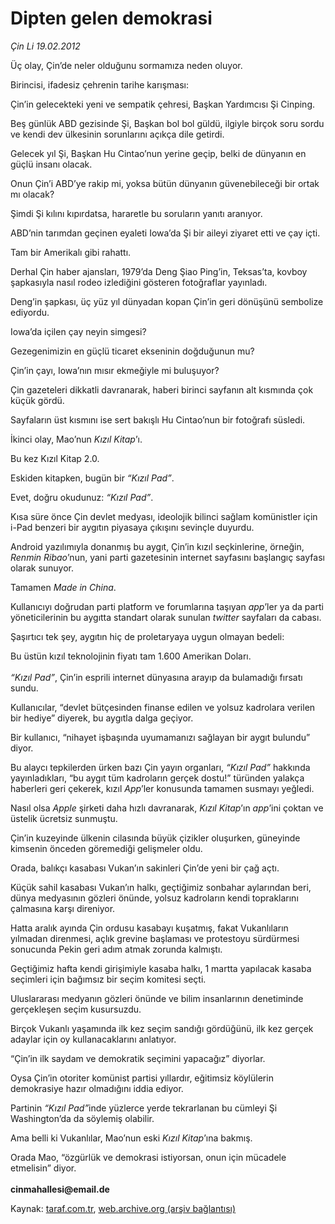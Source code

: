 # Dipten gelen demokrasi

*Çin Li 19.02.2012*

<div class="yazi"><p>Üç olay, Çin’de neler olduğunu sormamıza neden oluyor.</p>
<p>Birincisi, ifadesiz çehrenin tarihe karışması:</p>
<p>Çin’in gelecekteki yeni ve sempatik çehresi, Başkan Yardımcısı Şi Cinping.</p>
<p>Beş günlük ABD gezisinde Şi, Başkan bol bol güldü, ilgiyle birçok soru sordu ve kendi dev ülkesinin sorunlarını açıkça dile getirdi.</p>
<p>Gelecek yıl Şi, Başkan Hu Cintao’nun yerine geçip, belki de dünyanın en güçlü insanı olacak.</p>
<p>Onun Çin’i ABD’ye rakip mi, yoksa bütün dünyanın güvenebileceği bir ortak mı olacak?</p>
<p>Şimdi Şi kılını kıpırdatsa, hararetle bu soruların yanıtı aranıyor.</p>
<p>ABD’nin tarımdan geçinen eyaleti Iowa’da Şi bir aileyi ziyaret etti ve çay içti.</p>
<p>Tam bir Amerikalı gibi rahattı.</p>
<p>Derhal Çin haber ajansları, 1979’da Deng Şiao Ping’in, Teksas’ta, kovboy şapkasıyla nasıl rodeo izlediğini gösteren fotoğraflar yayınladı.</p>
<p>Deng’in şapkası, üç yüz yıl dünyadan kopan Çin’in geri dönüşünü sembolize ediyordu.</p>
<p>Iowa’da içilen çay neyin simgesi?</p>
<p>Gezegenimizin en güçlü ticaret ekseninin doğduğunun mu?</p>
<p>Çin’in çayı, Iowa’nın mısır ekmeğiyle mi buluşuyor?</p>
<p>Çin gazeteleri dikkatli davranarak, haberi birinci sayfanın alt kısmında çok küçük gördü.</p>
<p>Sayfaların üst kısmını ise sert bakışlı Hu Cintao’nun bir fotoğrafı süsledi.</p>
<p>İkinci olay, Mao’nun <i>Kızıl Kitap</i>’ı.</p>
<p>Bu kez Kızıl Kitap 2.0.</p>
<p>Eskiden kitapken, bugün bir <i>“Kızıl Pad”</i>.</p>
<p>Evet, doğru okudunuz: <i>“Kızıl Pad”</i>.</p>
<p>Kısa süre önce Çin devlet medyası, ideolojik bilinci sağlam komünistler için i-Pad benzeri bir aygıtın piyasaya çıkışını sevinçle duyurdu.</p>
<p>Android yazılımıyla donanmış bu aygıt, Çin’in kızıl seçkinlerine, örneğin, <i>Renmin Ribao</i>’nun, yani parti gazetesinin internet sayfasını başlangıç sayfası olarak sunuyor.</p>
<p>Tamamen <i>Made in China</i>.</p>
<p>Kullanıcıyı doğrudan parti platform ve forumlarına taşıyan <i>app</i>’ler ya da parti yöneticilerinin bu aygıtta standart olarak sunulan <i>twitter</i> sayfaları da cabası.</p>
<p>Şaşırtıcı tek şey, aygıtın hiç de proletaryaya uygun olmayan bedeli:</p>
<p>Bu üstün kızıl teknolojinin fiyatı tam 1.600 Amerikan Doları.<br/><br/><i>“Kızıl Pad”</i>, Çin’in esprili internet dünyasına arayıp da bulamadığı fırsatı sundu.</p>
<p>Kullanıcılar, “devlet bütçesinden finanse edilen ve yolsuz kadrolara verilen bir hediye” diyerek, bu aygıtla dalga geçiyor.</p>
<p>Bir kullanıcı, “nihayet işbaşında uyumamanızı sağlayan bir aygıt bulundu” diyor.</p>
<p>Bu alaycı tepkilerden ürken bazı Çin yayın organları, <i>“Kızıl Pad”</i> hakkında yayınladıkları, “bu aygıt tüm kadroların gerçek dostu!” türünden yalakça haberleri geri çekerek, kızıl <i>App</i>’ler konusunda tamamen susmayı yeğledi.</p>
<p>Nasıl olsa <i>Apple</i> şirketi daha hızlı davranarak, <i>Kızıl Kitap</i>’ın <i>app</i>’ini çoktan ve üstelik ücretsiz sunmuştu.</p>
<p>Çin’in kuzeyinde ülkenin cilasında büyük çizikler oluşurken, güneyinde kimsenin önceden göremediği gelişmeler oldu.</p>
<p>Orada, balıkçı kasabası Vukan’ın sakinleri Çin’de yeni bir çağ açtı.</p>
<p>Küçük sahil kasabası Vukan’ın halkı, geçtiğimiz sonbahar aylarından beri, dünya medyasının gözleri önünde, yolsuz kadroların kendi topraklarını çalmasına karşı direniyor.</p>
<p>Hatta aralık ayında Çin ordusu kasabayı kuşatmış, fakat Vukanlıların yılmadan direnmesi, açlık grevine başlaması ve protestoyu sürdürmesi sonucunda Pekin geri adım atmak zorunda kalmıştı.</p>
<p>Geçtiğimiz hafta kendi girişimiyle kasaba halkı, 1 martta yapılacak kasaba seçimleri için bağımsız bir seçim komitesi seçti.</p>
<p>Uluslararası medyanın gözleri önünde ve bilim insanlarının denetiminde gerçekleşen seçim kusursuzdu.</p>
<p>Birçok Vukanlı yaşamında ilk kez seçim sandığı gördüğünü, ilk kez gerçek adaylar için oy kullanacaklarını anlatıyor.</p>
<p>“Çin’in ilk saydam ve demokratik seçimini yapacağız” diyorlar.</p>
<p>Oysa Çin’in otoriter komünist partisi yıllardır, eğitimsiz köylülerin demokrasiye hazır olmadığını iddia ediyor.</p>
<p>Partinin <i>“Kızıl Pad”</i>inde yüzlerce yerde tekrarlanan bu cümleyi Şi Washington’da da söylemiş olabilir.</p>
<p>Ama belli ki Vukanlılar, Mao’nun eski <i>Kızıl Kitap</i>’ına bakmış.</p>
<p>Orada Mao, “özgürlük ve demokrasi istiyorsan, onun için mücadele etmelisin” diyor.<br/><br/><b>cinmahallesi@email.de</b></p>
</div>

Kaynak: [taraf.com.tr](http://www.taraf.com.tr/cin-li/makale-dipten-gelen-demokrasi.htm), [web.archive.org (arşiv bağlantısı)](http://web.archive.org/web/20131107134832/http://www.taraf.com.tr/cin-li/makale-dipten-gelen-demokrasi.htm)
